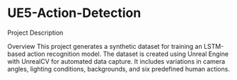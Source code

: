 # UE5-Action-Detection

Project Description

Overview
This project generates a synthetic dataset for training an LSTM-based action recognition model. The dataset is created using Unreal Engine with UnrealCV for automated data capture. It includes variations in camera angles, lighting conditions, backgrounds, and six predefined human actions.
